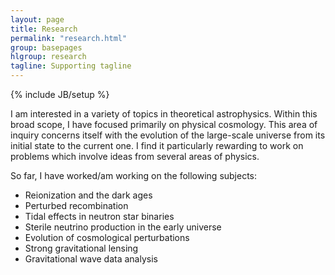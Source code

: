 ```yaml
---
layout: page
title: Research
permalink: "research.html"
group: basepages
hlgroup: research
tagline: Supporting tagline
---
```

{% include JB/setup %}

I am interested in a variety of topics in theoretical astrophysics. Within this broad scope, I have focused primarily on physical cosmology. This area of inquiry concerns itself with the evolution of the large-scale universe from its initial state to the current one. I find it particularly rewarding to work on problems which involve ideas from several areas of physics.

So far, I have worked/am working on the following subjects:

<!--ul>
	{% assign pages_list = site.posts | sort:"imp" %}
	{% assign group = 'research_pages' %}
	{% include JB/pages_list %}
</ul-->

  * Reionization and the dark ages
  * Perturbed recombination
  * Tidal effects in neutron star binaries
  * Sterile neutrino production in the early universe
  * Evolution of cosmological perturbations
  * Strong gravitational lensing
  * Gravitational wave data analysis

<!--The links above lead to slightly detailed introductions to my work in each area. Alternatively, this page lists my work according to a semi-arbitrary system of tags, roughly corresponding to the physics involved in each.-->

<!-- Under construction. -->
